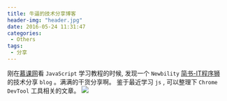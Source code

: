 ```yaml
---
title: 牛逼的技术分享博客
header-img: "header.jpg"
date: 2016-05-24 11:31:47
categories:
 - Others
tags:
 - 分享
---
```

刚在[慕课网](http://www.imooc.com/ '慕课网')看 `JavaScript` 学习教程的时候, 发现一个 `Newbility` [简书-IT程序狮](http://www.jianshu.com/users/da75e2609fe6/latest_articles '简书网') 的技术分享 `blog` 。满满的干货分享啊。
鉴于最近学习 `js` , 可以整理下 `Chrome DevTool` 工具相关的文章。
![](/img/upload/20160524/1-1.png)
